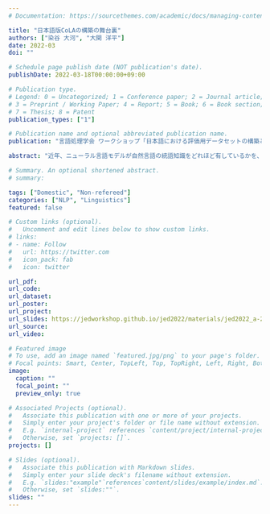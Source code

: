 ```yaml
---
# Documentation: https://sourcethemes.com/academic/docs/managing-content/

title: "日本語版CoLAの構築の舞台裏"
authors: ["染谷 大河", "大関 洋平"]
date: 2022-03
doi: ""

# Schedule page publish date (NOT publication's date).
publishDate: 2022-03-18T00:00:00+09:00

# Publication type.
# Legend: 0 = Uncategorized; 1 = Conference paper; 2 = Journal article;
# 3 = Preprint / Working Paper; 4 = Report; 5 = Book; 6 = Book section;
# 7 = Thesis; 8 = Patent
publication_types: ["1"]

# Publication name and optional abbreviated publication name.
publication: "言語処理学会 ワークショップ「日本語における評価用データセットの構築と利用性の向上」."

abstract: "近年、ニューラル言語モデルが自然言語の統語知識をどれほど有しているかを、容認性判断データセットを用いて検証する研究が行われてきている。しかし、このような言語モデルの統語的評価を行うためのデータセットは、主に英語を中心とした欧米の限られた言語を対象に構築されており、特に日本語を対象としたデータセットは存在していない。そのような背景から、既存のデータセットの問題点を克服しつつ、このようなデータセットが構築されてこなかった日本語を対象とした初めてのデータセットである JCoLA (Japanese Corpus of Linguistic Acceptability) を構築した。本発表では、JCoLAの背景や作成手順、今後の展望等に加えて、JCoLA作成過程での苦労や注意した点について紹介する。"

# Summary. An optional shortened abstract.
# summary:

tags: ["Domestic", "Non-refereed"]
categories: ["NLP", "Linguistics"]
featured: false

# Custom links (optional).
#   Uncomment and edit lines below to show custom links.
# links:
# - name: Follow
#   url: https://twitter.com
#   icon_pack: fab
#   icon: twitter

url_pdf:
url_code:
url_dataset:
url_poster:
url_project:
url_slides: https://jedworkshop.github.io/jed2022/materials/jed2022_a-2_%E6%9F%93%E8%B0%B7.pdf
url_source:
url_video:

# Featured image
# To use, add an image named `featured.jpg/png` to your page's folder.
# Focal points: Smart, Center, TopLeft, Top, TopRight, Left, Right, BottomLeft, Bottom, BottomRight.
image:
  caption: ""
  focal_point: ""
  preview_only: true

# Associated Projects (optional).
#   Associate this publication with one or more of your projects.
#   Simply enter your project's folder or file name without extension.
#   E.g. `internal-project` references `content/project/internal-project/index.md`.
#   Otherwise, set `projects: []`.
projects: []

# Slides (optional).
#   Associate this publication with Markdown slides.
#   Simply enter your slide deck's filename without extension.
#   E.g. `slides:"example"`references`content/slides/example/index.md`.
#   Otherwise, set `slides:""`.
slides: ""
---
```

